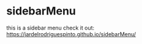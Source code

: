 # sidebarMenu
this is a sidebar menu check it out: https://jardelrodriguespinto.github.io/sidebarMenu/
